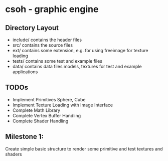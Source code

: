 csoh - graphic engine
=========================================

Directory Layout
-----------------
* include/ contains the header files
* src/ contains the source files
* ext/ contains some extension, e.g. for using freeimage for texture loading
* tests/ contains some test and example files
* data/ contains data files models, textures for test and example applications

TODOs
--------------
* Implement Primitives Sphere, Cube
* Implement Texture Loading with Image Interface
* Complete Math Library
* Complete Vertex Buffer Handling
* Complete Shader Handling


Milestone 1:
---------------
Create simple basic structure to render some primitive and test textures and shaders


